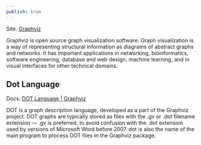```yaml
---
publish: true
---
```

Site: [Graphviz](https://graphviz.org/)

Graphviz is open source graph visualization software. Graph visualization is a way of representing structural information as diagrams of abstract graphs and networks. It has important applications in networking, bioinformatics, software engineering, database and web design, machine learning, and in visual interfaces for other technical domains.

## Dot Language
Docs: [DOT Language | Graphviz](https://graphviz.org/doc/info/lang.html) 

DOT is a graph description language, developed as a part of the Graphviz project. DOT graphs are typically stored as files with the .gv or .dot filename extension — .gv is preferred, to avoid confusion with the .dot extension used by versions of Microsoft Word before 2007. dot is also the name of the main program to process DOT files in the Graphviz package.